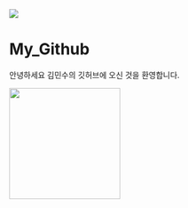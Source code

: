 <!-- Heading -->
<img src="https://capsule-render.vercel.app/api?type=wave&color=auto&height=300&section=header&text=Minsu%20Kim&fontSize=90" />

# My_Github

안녕하세요 김민수의 깃허브에 오신 것을 환영합니다.

<!-- Image -->

<img src='https://user-images.githubusercontent.com/128019541/225568722-a1e0e853-da96-4da2-b95c-1e573f111b80.png' width=200>

